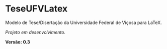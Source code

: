 # TeseUFVLatex
Modelo de Tese/Disertação da Universidade Federal de Viçosa para LaTeX.

_Projeto em desenvolvimento._

**Versão: 0.3**
